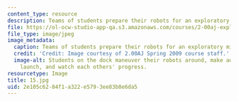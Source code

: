```yaml
---
content_type: resource
description: Teams of students prepare their robots for an exploratory mission.
file: https://ol-ocw-studio-app-qa.s3.amazonaws.com/courses/2-00aj-exploring-sea-space-earth-fundamentals-of-engineering-design-spring-2009/2e105c6284f1a322e5793ee83b0e6da5_16.jpg
file_type: image/jpeg
image_metadata:
  caption: Teams of students prepare their robots for an exploratory mission.
  credit: 'Credit: Image courtesy of 2.00AJ Spring 2009 course staff.'
  image-alt: Students on the dock maneuver their robots around, make adjustments before
    launch, and watch each others' progress.
resourcetype: Image
title: 15.jpg
uid: 2e105c62-84f1-a322-e579-3ee83b0e6da5
---
```

